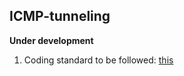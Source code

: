 ## ICMP-tunneling

**Under development**

1. Coding standard to be followed: [this](https://users.ece.cmu.edu/~eno/coding/CCodingStandard.html)
